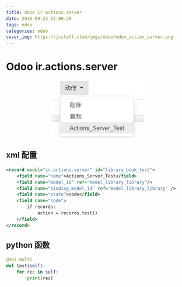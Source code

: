 ```yaml
---
title: Odoo ir.actions.server
date: 2019-09-23 15:00:20
tags: odoo
categories: odoo
cover_img: https://jcstaff.club/imgs/odoo/odoo_action_server.png
---
```


# Odoo ir.actions.server

<div align=center><img src="/imgs/odoo/odoo_action_server.png"></div>

## xml 配置

```xml
<record model="ir.actions.server" id="library_book_test">
    <field name="name">Actions_Server_Test</field>
    <field name="model_id" ref="model_library_library"/>
    <field name="binding_model_id" ref="model_library_library" />
    <field name="state">code</field>
    <field name="code">
        if records:
            action = records.test()
    </field>
</record>
```

## python 函数

```python
@api.multi
def test(self):
    for rec in self:
        print(rec)
```
